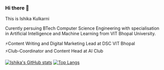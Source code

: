 ### Hi there 👋

<!--
**Ishika13/ishika13** is a ✨ _special_ ✨ repository because its `README.md` (this file) appears on your GitHub profile.

Here are some ideas to get you started:

- 🔭 I’m currently working on ...
- 🌱 I’m currently learning ...
- 👯 I’m looking to collaborate on ...
- 🤔 I’m looking for help with ...
- 💬 Ask me about ...
- 📫 How to reach me: ...
- 😄 Pronouns: ...
- ⚡ Fun fact: ...

--> This is Ishika Kulkarni

Curently persuing BTech Computer Science Engineering with specialisation in Artificial Intelligence and Machine Learning from VIT Bhopal University.

⚡Content Writing and Digital Marketing Lead at DSC VIT Bhopal <br>
⚡Club-Coordinator and Content Head at AI Club <br>

[![Ishika's GitHub stats](https://github-readme-stats.vercel.app/api?username=ishika13)](https://github.com/ishika13/github-readme-stats)
[![Top Langs](https://github-readme-stats.vercel.app/api/top-langs/?username=ishika13&layout=compact)](https://github.com/ishika13/github-readme-stats)

